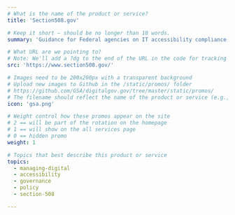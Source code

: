 ```yaml
---
# What is the name of the product or service?
title: 'Section508.gov'

# Keep it short — should be no longer than 10 words.
summary: 'Guidance for Federal agencies on IT accessibility compliance.'

# What URL are we pointing to?
# Note: We'll add a ?dg to the end of the URL in the code for tracking purposes
src: 'https://www.section508.gov/'

# Images need to be 200x200px with a transparent background
# Upload new images to Github in the /static/promos/ folder
# https://github.com/GSA/digitalgov.gov/tree/master/static/promos/
# The filename should reflect the name of the product or service (e.g., challenge-gov.png)
icon: 'gsa.png'

# Weight control how these promos appear on the site
# 2 == will be part of the rotation on the homepage
# 1 == will show on the all services page
# 0 == hidden promo
weight: 1

# Topics that best describe this product or service
topics:
  - managing-digital
  - accessibility
  - governance
  - policy
  - section-508

---
```

